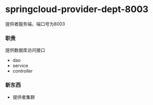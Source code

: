 # springcloud-provider-dept-8003
 提供者服务端，端口号为8003
 
### 职责
提供数据库访问接口
- dao
- service
- controller

### 新东西
- 提供者集群